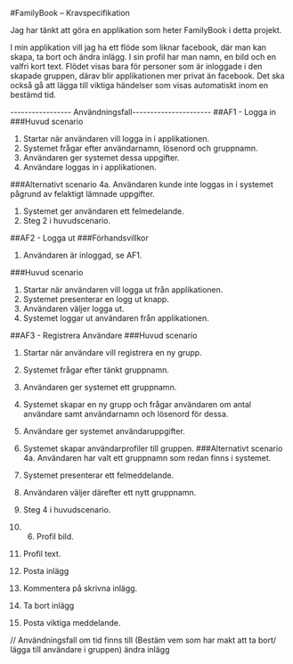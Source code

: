 #FamilyBook – Kravspecifikation 

Jag har tänkt att göra en applikation som heter FamilyBook i detta projekt.

I min applikation vill jag ha ett flöde som liknar facebook, där man kan skapa, ta bort och ändra inlägg.
I sin profil har man namn, en bild och en valfri kort text. 
Flödet visas bara för personer som är inloggade i den skapade gruppen, därav blir applikationen mer privat än facebook.
Det ska också gå att lägga till viktiga händelser som visas automatiskt inom en bestämd tid. 


----------------- Användningsfall----------------------
##AF1 - Logga in
###Huvud scenario
1. Startar när användaren vill logga in i applikationen.
2. Systemet frågar efter användarnamn, lösenord och gruppnamn.
3. Användaren ger systemet dessa uppgifter.
4. Användare loggas in i applikationen.

###Alternativt scenario
4a. Användaren kunde inte loggas in i systemet pågrund av felaktigt lämnade uppgifter.
  1. Systemet ger användaren ett felmedelande.
  2. Steg 2 i huvudscenario. 
  
##AF2 - Logga ut
###Förhandsvillkor
1. Användaren är inloggad, se AF1.

###Huvud scenario
1. Startar när användaren vill logga ut från applikationen. 
2. Systemet presenterar en logg ut knapp.
3. Användaren väljer logga ut. 
4. Systemet loggar ut användaren från applikationen.

##AF3 - Registrera Användare
###Huvud scenario
1. Startar när användare vill registrera en ny grupp. 
2. Systemet frågar efter tänkt gruppnamn.
3. Användaren ger systemet ett gruppnamn.
4. Systemet skapar en ny grupp och frågar användaren om antal användare samt användarnamn och lösenord för dessa.
5. Användare ger systemet användaruppgifter. 
6. Systemet skapar användarprofiler till gruppen.
###Alternativt scenario
4a. Användaren har valt ett gruppnamn som redan finns i systemet.
  1. Systemet presenterar ett felmeddelande.
  2. Användaren väljer därefter ett nytt gruppnamn.
  3. Steg 4 i huvudscenario. 
  

3. 6. Profil bild.
4. Profil text. 
3. Posta inlägg
4. Kommentera på skrivna inlägg.
5. Ta bort inlägg
7. Posta viktiga meddelande. 

// Användningsfall om tid finns till
(Bestäm vem som har makt att ta bort/ lägga till användare i gruppen)
ändra inlägg
